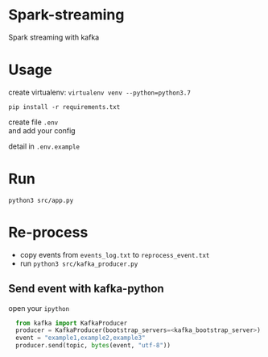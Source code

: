 # Spark-streaming
Spark streaming with kafka 

# Usage

create virtualenv: ```virtualenv venv --python=python3.7```

```pip install -r requirements.txt```

create file ```.env```  
and add your config 

detail in ```.env.example```

# Run

```python3 src/app.py```

# Re-process

- copy events from ```events_log.txt``` to ```reprocess_event.txt```
- run ```python3 src/kafka_producer.py```


## Send event with kafka-python

open your ```ipython```

```python
  from kafka import KafkaProducer
  producer = KafkaProducer(bootstrap_servers=<kafka_bootstrap_server>)
  event = "example1,example2,example3"
  producer.send(topic, bytes(event, "utf-8"))
```

